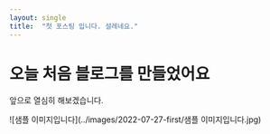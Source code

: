 ```yaml
---
layout: single
title:  "첫 포스팅 입니다. 설레네요."
---
```


# 오늘 처음 블로그를 만들었어요

앞으로 열심히 해보겠습니다.



![샘플 이미지입니다](../images/2022-07-27-first/샘플 이미지입니다.jpg)
